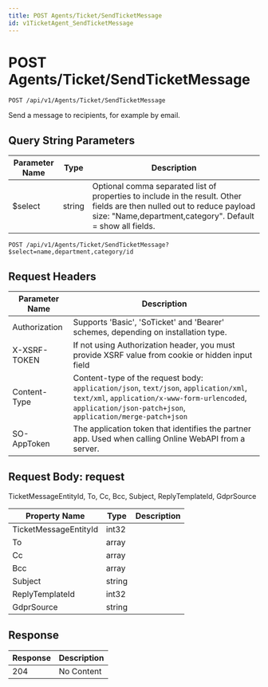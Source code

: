 ```yaml
---
title: POST Agents/Ticket/SendTicketMessage
id: v1TicketAgent_SendTicketMessage
---
```


# POST Agents/Ticket/SendTicketMessage

```http
POST /api/v1/Agents/Ticket/SendTicketMessage
```

Send a message to recipients, for example by email.





## Query String Parameters

| Parameter Name | Type |  Description |
|----------------|------|--------------|
| $select | string |  Optional comma separated list of properties to include in the result. Other fields are then nulled out to reduce payload size: "Name,department,category". Default = show all fields. |

```http
POST /api/v1/Agents/Ticket/SendTicketMessage?$select=name,department,category/id
```


## Request Headers

| Parameter Name | Description |
|----------------|-------------|
| Authorization  | Supports 'Basic', 'SoTicket' and 'Bearer' schemes, depending on installation type. |
| X-XSRF-TOKEN   | If not using Authorization header, you must provide XSRF value from cookie or hidden input field |
| Content-Type | Content-type of the request body: `application/json`, `text/json`, `application/xml`, `text/xml`, `application/x-www-form-urlencoded`, `application/json-patch+json`, `application/merge-patch+json` |
| SO-AppToken | The application token that identifies the partner app. Used when calling Online WebAPI from a server. |

## Request Body: request  

TicketMessageEntityId, To, Cc, Bcc, Subject, ReplyTemplateId, GdprSource 

| Property Name | Type |  Description |
|----------------|------|--------------|
| TicketMessageEntityId | int32 |  |
| To | array |  |
| Cc | array |  |
| Bcc | array |  |
| Subject | string |  |
| ReplyTemplateId | int32 |  |
| GdprSource | string |  |


## Response


| Response | Description |
|----------------|-------------|
| 204 | No Content |